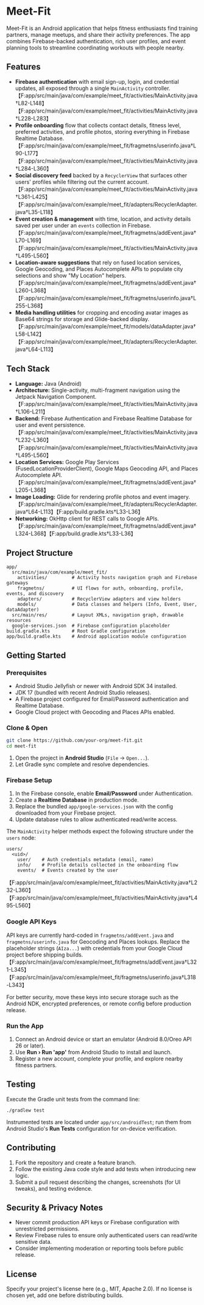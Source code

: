 # Meet-Fit

Meet-Fit is an Android application that helps fitness enthusiasts find training partners, manage meetups, and share their activity preferences. The app combines Firebase-backed authentication, rich user profiles, and event planning tools to streamline coordinating workouts with people nearby.

## Features
- **Firebase authentication** with email sign-up, login, and credential updates, all exposed through a single `MainActivity` controller.【F:app/src/main/java/com/example/meet_fit/activities/MainActivity.java†L82-L148】【F:app/src/main/java/com/example/meet_fit/activities/MainActivity.java†L228-L283】
- **Profile onboarding** flow that collects contact details, fitness level, preferred activities, and profile photos, storing everything in Firebase Realtime Database.【F:app/src/main/java/com/example/meet_fit/fragmetns/userinfo.java†L90-L177】【F:app/src/main/java/com/example/meet_fit/activities/MainActivity.java†L284-L360】
- **Social discovery feed** backed by a `RecyclerView` that surfaces other users' profiles while filtering out the current account.【F:app/src/main/java/com/example/meet_fit/activities/MainActivity.java†L361-L425】【F:app/src/main/java/com/example/meet_fit/adapters/RecyclerAdapter.java†L35-L118】
- **Event creation & management** with time, location, and activity details saved per user under an `events` collection in Firebase.【F:app/src/main/java/com/example/meet_fit/fragmetns/addEvent.java†L70-L169】【F:app/src/main/java/com/example/meet_fit/activities/MainActivity.java†L495-L560】
- **Location-aware suggestions** that rely on fused location services, Google Geocoding, and Places Autocomplete APIs to populate city selections and show "My Location" helpers.【F:app/src/main/java/com/example/meet_fit/fragmetns/addEvent.java†L260-L368】【F:app/src/main/java/com/example/meet_fit/fragmetns/userinfo.java†L255-L368】
- **Media handling utilities** for cropping and encoding avatar images as Base64 strings for storage and Glide-backed display.【F:app/src/main/java/com/example/meet_fit/models/dataAdapter.java†L58-L142】【F:app/src/main/java/com/example/meet_fit/adapters/RecyclerAdapter.java†L64-L113】

## Tech Stack
- **Language:** Java (Android)
- **Architecture:** Single-activity, multi-fragment navigation using the Jetpack Navigation Component.【F:app/src/main/java/com/example/meet_fit/activities/MainActivity.java†L106-L211】
- **Backend:** Firebase Authentication and Firebase Realtime Database for user and event persistence.【F:app/src/main/java/com/example/meet_fit/activities/MainActivity.java†L232-L360】【F:app/src/main/java/com/example/meet_fit/activities/MainActivity.java†L495-L560】
- **Location Services:** Google Play Services (FusedLocationProviderClient), Google Maps Geocoding API, and Places Autocomplete API.【F:app/src/main/java/com/example/meet_fit/fragmetns/addEvent.java†L205-L368】
- **Image Loading:** Glide for rendering profile photos and event imagery.【F:app/src/main/java/com/example/meet_fit/adapters/RecyclerAdapter.java†L64-L113】【F:app/build.gradle.kts†L33-L36】
- **Networking:** OkHttp client for REST calls to Google APIs.【F:app/src/main/java/com/example/meet_fit/fragmetns/addEvent.java†L324-L368】【F:app/build.gradle.kts†L33-L36】

## Project Structure
```
app/
  src/main/java/com/example/meet_fit/
    activities/         # Activity hosts navigation graph and Firebase gateways
    fragmetns/          # UI flows for auth, onboarding, profile, events, and discovery
    adapters/           # RecyclerView adapters and view holders
    models/             # Data classes and helpers (Info, Event, User, dataAdapter)
  src/main/res/         # Layout XMLs, navigation graph, drawable resources
  google-services.json  # Firebase configuration placeholder
build.gradle.kts        # Root Gradle configuration
app/build.gradle.kts    # Android application module configuration
```

## Getting Started
### Prerequisites
- Android Studio Jellyfish or newer with Android SDK 34 installed.
- JDK 17 (bundled with recent Android Studio releases).
- A Firebase project configured for Email/Password authentication and Realtime Database.
- Google Cloud project with Geocoding and Places APIs enabled.

### Clone & Open
```bash
git clone https://github.com/your-org/meet-fit.git
cd meet-fit
```
1. Open the project in **Android Studio** (`File` → `Open...`).
2. Let Gradle sync complete and resolve dependencies.

### Firebase Setup
1. In the Firebase console, enable **Email/Password** under Authentication.
2. Create a **Realtime Database** in production mode.
3. Replace the bundled `app/google-services.json` with the config downloaded from your Firebase project.
4. Update database rules to allow authenticated read/write access.

The `MainActivity` helper methods expect the following structure under the `users` node:
```
users/
  <uid>/
    user/    # Auth credentials metadata (email, name)
    info/    # Profile details collected in the onboarding flow
    events/  # Events created by the user
```
【F:app/src/main/java/com/example/meet_fit/activities/MainActivity.java†L232-L360】【F:app/src/main/java/com/example/meet_fit/activities/MainActivity.java†L495-L560】

### Google API Keys
API keys are currently hard-coded in `fragmetns/addEvent.java` and `fragmetns/userinfo.java` for Geocoding and Places lookups. Replace the placeholder strings (`AIza...`) with credentials from your Google Cloud project before shipping builds.【F:app/src/main/java/com/example/meet_fit/fragmetns/addEvent.java†L321-L345】【F:app/src/main/java/com/example/meet_fit/fragmetns/userinfo.java†L318-L343】

For better security, move these keys into secure storage such as the Android NDK, encrypted preferences, or remote config before production release.

### Run the App
1. Connect an Android device or start an emulator (Android 8.0/Oreo API 26 or later).
2. Use **Run › Run 'app'** from Android Studio to install and launch.
3. Register a new account, complete your profile, and explore nearby fitness partners.

## Testing
Execute the Gradle unit tests from the command line:
```bash
./gradlew test
```
Instrumented tests are located under `app/src/androidTest`; run them from Android Studio's **Run Tests** configuration for on-device verification.

## Contributing
1. Fork the repository and create a feature branch.
2. Follow the existing Java code style and add tests when introducing new logic.
3. Submit a pull request describing the changes, screenshots (for UI tweaks), and testing evidence.

## Security & Privacy Notes
- Never commit production API keys or Firebase configuration with unrestricted permissions.
- Review Firebase rules to ensure only authenticated users can read/write sensitive data.
- Consider implementing moderation or reporting tools before public release.

## License
Specify your project's license here (e.g., MIT, Apache 2.0). If no license is chosen yet, add one before distributing builds.
